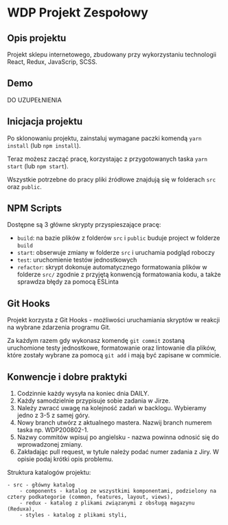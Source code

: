 


# WDP Projekt Zespołowy

## Opis projektu

Projekt sklepu internetowego, zbudowany przy wykorzystaniu technologii React, Redux, JavaScrip, SCSS.

## Demo

DO UZUPEŁNIENIA

## Inicjacja projektu

Po sklonowaniu projektu, zainstaluj wymagane paczki komendą `yarn install` (lub `npm install`).

Teraz możesz zacząć pracę, korzystając z przygotowanych taska `yarn start` (lub `npm start`).

Wszystkie potrzebne do pracy pliki źródłowe znajdują się w folderach `src` oraz `public`.

## NPM Scripts

Dostępne są 3 główne skrypty przyspieszające pracę:

- `build`: na bazie plików z folderów `src` i `public` buduje project w folderze `build`
- `start`: obserwuje zmiany w folderze `src` i uruchamia podgląd roboczy
- `test`: uruchomienie testów jednostkowych
- `refactor`: skrypt dokonuje automatycznego formatowania plików w folderze `src/`
  zgodnie z przyjętą konwencją formatowania kodu, a także sprawdza błędy za pomocą ESLinta

## Git Hooks

Projekt korzysta z Git Hooks - możliwości uruchamiania skryptów w reakcji na wybrane zdarzenia programu Git.

Za każdym razem gdy wykonasz komendę `git commit` zostaną uruchomione testy jednostkowe, formatowanie oraz lintowanie
dla plików, które zostały wybrane za pomocą `git add` i mają być zapisane w commicie.

## Konwencje i dobre praktyki

1. Codzinnie każdy wysyła na koniec dnia DAILY.
2. Każdy samodzielnie przypisuje sobie zadania w Jirze.
3. Należy zwracć uwagę na kolejność zadań w backlogu. Wybieramy jedno z 3-5 z samej góry.
4. Nowy branch utwórz z aktualnego mastera. Nazwij branch numerem taska np. WDP200802-1.
5. Nazwy commitów wpisuj po angielsku - nazwa powinna odnosić się do wprowadzonej zmiany.
6. Zakładając pull request, w tytule należy podać numer zadania z Jiry. W opisie podaj krótki opis problemu.

Struktura katalogów projektu:

	- src - główny katalog
		- components - katalog ze wszystkimi komponentami, podzielony na cztery podkategorie (common, features, layout, views),
		- redux - katalog z plikami związanymi z obsługą magazynu (Reduxa),
		- styles - katalog z plikami styli,
